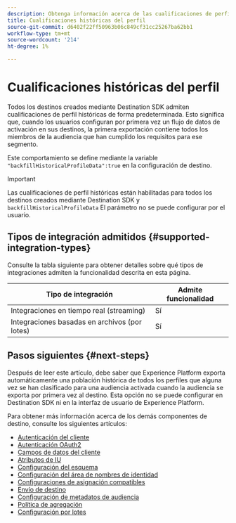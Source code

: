 ```yaml
---
description: Obtenga información acerca de las cualificaciones de perfil históricas admitidas por los destinos creados con Destination SDK.
title: Cualificaciones históricas del perfil
source-git-commit: d6402f22ff50963b06c849cf31cc25267ba62bb1
workflow-type: tm+mt
source-wordcount: '214'
ht-degree: 1%

---
```



# Cualificaciones históricas del perfil

Todos los destinos creados mediante Destination SDK admiten cualificaciones de perfil históricas de forma predeterminada. Esto significa que, cuando los usuarios configuran por primera vez un flujo de datos de activación en sus destinos, la primera exportación contiene todos los miembros de la audiencia que han cumplido los requisitos para ese segmento.

Este comportamiento se define mediante la variable `"backfillHistoricalProfileData":true` en la configuración de destino.

>[!IMPORTANT]
>
>Las cualificaciones de perfil históricas están habilitadas para todos los destinos creados mediante Destination SDK y `backfillHistoricalProfileData` El parámetro no se puede configurar por el usuario.

## Tipos de integración admitidos {#supported-integration-types}

Consulte la tabla siguiente para obtener detalles sobre qué tipos de integraciones admiten la funcionalidad descrita en esta página.

| Tipo de integración | Admite funcionalidad |
|---|---|
| Integraciones en tiempo real (streaming) | Sí |
| Integraciones basadas en archivos (por lotes) | Sí |



<!-- 
|Parameter | Type | Description|
|---------|----------|------|
|`backfillHistoricalProfileData` | Boolean | Controls whether historical profile data is exported when audiences are activated to the destination. <br> <ul><li> `true`: [!DNL Platform] sends the historical user profiles that qualified for the audience before the audience is activated. </li><li> `false`: [!DNL Platform] only includes user profiles that qualify for the audience after the audience is activated. </li></ul> |

{style="table-layout:auto"} -->


## Pasos siguientes {#next-steps}

Después de leer este artículo, debe saber que Experience Platform exporta automáticamente una población histórica de todos los perfiles que alguna vez se han clasificado para una audiencia activada cuando la audiencia se exporta por primera vez al destino. Esta opción no se puede configurar en Destination SDK ni en la interfaz de usuario de Experience Platform.

Para obtener más información acerca de los demás componentes de destino, consulte los siguientes artículos:

* [Autenticación del cliente](customer-authentication.md)
* [Autenticación OAuth2](oauth2-authentication.md)
* [Campos de datos del cliente](customer-data-fields.md)
* [Atributos de IU](ui-attributes.md)
* [Configuración del esquema](schema-configuration.md)
* [Configuración del área de nombres de identidad](identity-namespace-configuration.md)
* [Configuraciones de asignación compatibles](supported-mapping-configurations.md)
* [Envío de destino](destination-delivery.md)
* [Configuración de metadatos de audiencia](audience-metadata-configuration.md)
* [Política de agregación](aggregation-policy.md)
* [Configuración por lotes](batch-configuration.md)